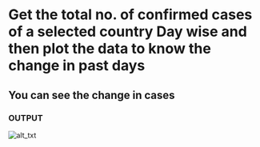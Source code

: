 # Get the total no. of confirmed cases of a selected country Day wise and then plot the data to know the change in past days


##  You can see the change in cases

### **OUTPUT**

![alt_txt](https://github.com/sumyak/COVID-19/blob/master/task%202/Screenshot%20(276).png?raw=true)



